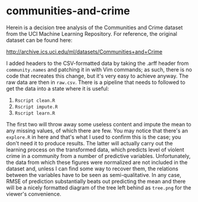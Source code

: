 # communities-and-crime
Herein is a decision tree analysis of the Communities and Crime dataset from the UCI Machine Learning Repository. For reference, the original dataset can be found here:

http://archive.ics.uci.edu/ml/datasets/Communities+and+Crime

I added headers to the CSV-formatted data by taking the .arff header from
`community.names` and patching it in with Vim commands; as such, there is no
code that recreates this change, but it's very easy to achieve anyway. The
raw data are then in `raw.csv`. There is a pipeline that needs to followed to
get the data into a state where it is useful:

1. `Rscript clean.R`
2. `Rscript impute.R`
3. `Rscript learn.R`

The first two will throw away some useless content and impute the mean to any
missing values, of which there are few. You may notice that there's an
`explore.R` in here and that's what I used to confirm this is the case; you
don't need it to produce results. The latter will actually carry out the
learning process on the transformed data, which predicts level of violent
crime in a community from a number of predictive variables. Unfortunately, the
data from which these figures were normalized are not included in the dataset
and, unless I can find some way to recover them, the relations between the
variables have to be seen as semi-qualitative. In any case, RMSE of prediction
substantially beats out predicting the mean and there will be a nicely
formatted diagram of the tree left behind as `tree.png` for the viewer's
convenience.
